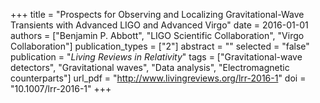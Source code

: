 +++
title = "Prospects for Observing and Localizing Gravitational-Wave Transients with Advanced LIGO and Advanced Virgo"
date = 2016-01-01
authors = ["Benjamin P. Abbott", "LIGO Scientific Collaboration", "Virgo Collaboration"]
publication_types = ["2"]
abstract = ""
selected = "false"
publication = "*Living Reviews in Relativity*"
tags = ["Gravitational-wave detectors", "Gravitational waves", "Data analysis", "Electromagnetic counterparts"]
url_pdf = "http://www.livingreviews.org/lrr-2016-1"
doi = "10.1007/lrr-2016-1"
+++

